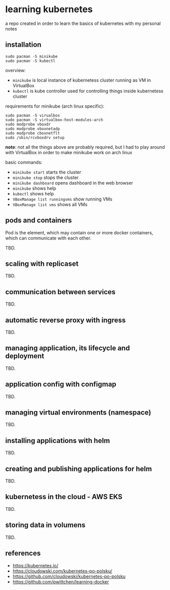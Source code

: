 # learning kubernetes
a repo created in order to learn the basics of kubernetes with my personal notes

installation
------------

```
sudo pacman -S minikube
sudo pacman -S kubectl
```

overview:
- `minikube` is local instance of kubernetess cluster running as VM in VirtualBox
- `kubectl` is kube controller used for controlling things inside kubernetess cluster

requirements for minikube (arch linux specific):

```
sudo pacman -S virualbox
sudo pacman -S virtualbox-host-modules-arch
sudo modprobe vboxdr
sudo modprobe vboxnetadp
sudo modprobe cboxnetflt
sudo /sbin/rcvboxdrv setup
```

**note**: not all the things above are probably required, but I had to play around with VirtualBox in order to make minikube work on arch linux

basic commands:
- `minikube start` starts the cluster
- `minikube stop` stops the cluster
- `minikube dashboard` opens dashboard in the web browser
- `minikube` shows help
- `kubectl` shows help
- `VBoxManage list runningvms` show running VMs
- `VBoxManage list vms` shows all VMs

pods and containers
-------------------

Pod is the element, which may contain one or more docker containers, which can communicate with each other.

TBD.

scaling with replicaset
-----------------------

TBD.

communication between services
------------------------------

TBD.

automatic reverse proxy with ingress
------------------------------------

TBD.

managing application, its lifecycle and deployment
--------------------------------------------------

TBD.

application config with configmap
---------------------------------

TBD.

managing virtual environments (namespace)
-----------------------------------------

TBD.

installing applications with helm
----------------------------------

TBD.

creating and publishing applications for helm
---------------------------------------------

TBD.

kubernetess in the cloud - AWS EKS
----------------------------------

TBD.

storing data in volumens
------------------------

TBD.

references
----------
- https://kubernetes.io/
- https://cloudowski.com/kubernetes-po-polsku/
- https://github.com/cloudowski/kubernetes-po-polsku
- https://github.com/pwittchen/learning-docker
